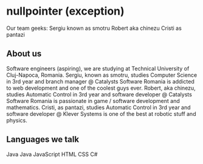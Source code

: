 # nullpointer (exception)

Our team geeks:
Sergiu known as smotru
Robert aka chinezu
Cristi as pantazi

## About us
Software engineers (aspiring), we are studying at Technical University of Cluj-Napoca, Romania.
Sergiu, known as smotru, studies Computer Science in 3rd year and branch manager @ Catalysts Software Romania is addicted to web development and one of the coolest guys ever. 
Robert, aka chinezu, studies Automatic Control in 3rd year and software developer @ Catalysts Software Romania is passionate in game / software development and mathematics.
Cristi, as pantazi, studies Automatic Control in 3rd year and software developer @ Klever Systems is one of the best at robotic stuff and physics.

## Languages we talk
Java
Java
JavaScript
HTML
CSS
C#
